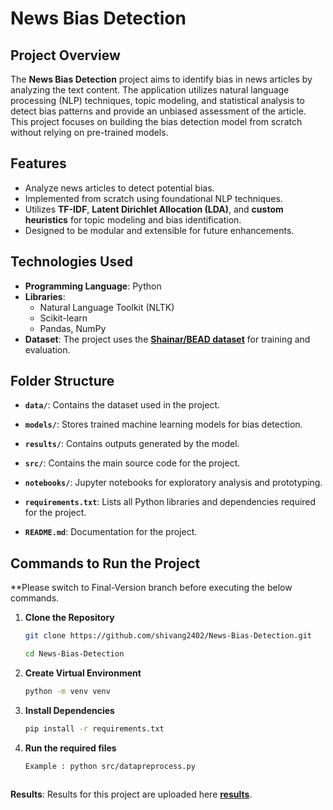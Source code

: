 # News Bias Detection

## Project Overview
The **News Bias Detection** project aims to identify bias in news articles by analyzing the text content. The application utilizes natural language processing (NLP) techniques, topic modeling, and statistical analysis to detect bias patterns and provide an unbiased assessment of the article. This project focuses on building the bias detection model from scratch without relying on pre-trained models.

## Features
- Analyze news articles to detect potential bias.
- Implemented from scratch using foundational NLP techniques.
- Utilizes **TF-IDF**, **Latent Dirichlet Allocation (LDA)**, and **custom heuristics** for topic modeling and bias identification.
- Designed to be modular and extensible for future enhancements.

## Technologies Used
- **Programming Language**: Python
- **Libraries**:
  - Natural Language Toolkit (NLTK)
  - Scikit-learn
  - Pandas, NumPy
- **Dataset**: The project uses the **[Shainar/BEAD dataset](https://drive.google.com/drive/folders/1l2ZWdzw5sj_DO15N5oZX7HQKBX40qMMr?usp=drive_link)** for training and evaluation. 


## Folder Structure

- **`data/`**: Contains the dataset used in the project.
  
- **`models/`**: Stores trained machine learning models for bias detection.

- **`results/`**: Contains outputs generated by the model.

- **`src/`**: Contains the main source code for the project.

- **`notebooks/`**: Jupyter notebooks for exploratory analysis and prototyping.

- **`requirements.txt`**: Lists all Python libraries and dependencies required for the project.

- **`README.md`**: Documentation for the project.

## Commands to Run the Project

**Please switch to Final-Version branch before executing the below commands.

1. **Clone the Repository**
   ```bash
   git clone https://github.com/shivang2402/News-Bias-Detection.git
   
   cd News-Bias-Detection


2. **Create Virtual Environment**
   ```bash
   python -m venv venv


3. **Install Dependencies**
   ```bash
   pip install -r requirements.txt


4. **Run the required files**
   ```bash
   Example : python src/datapreprocess.py



**Results**: Results for this project are uploaded here **[results](https://drive.google.com/drive/folders/1p83Eldkw82I57rtuK0Voa8XPrOOgX6xf)**.







